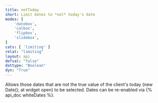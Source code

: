 ```yaml
---
title: notToday
short: Limit dates to *not* today's date
modes: [
	'datebox',
	'calbox',
	'flipbox',
	'slidebox',
]
cats: [ 'limiting' ]
relat: "limiting"
layout: api
defval: "false"
dattype: "Boolean"
dyn: "True"
---
```


Allows those dates that are not the true value of the client's today
(new Date(); at widget open) to be selected. Dates can be re-enabled via {% api_doc whiteDates %}.

